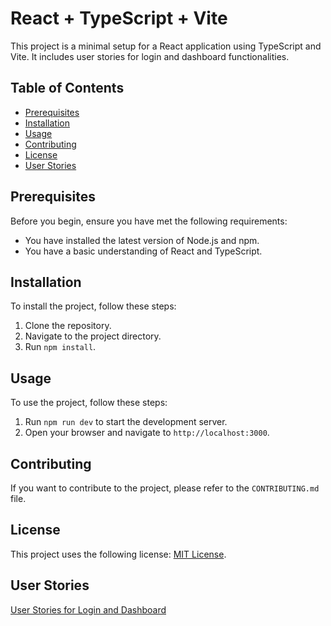 # React + TypeScript + Vite

This project is a minimal setup for a React application using TypeScript and Vite. It includes user stories for login and dashboard functionalities.

## Table of Contents

- [Prerequisites](#prerequisites)
- [Installation](#installation)
- [Usage](#usage)
- [Contributing](#contributing)
- [License](#license)
- [User Stories](#user-stories)

## Prerequisites

Before you begin, ensure you have met the following requirements:

- You have installed the latest version of Node.js and npm.
- You have a basic understanding of React and TypeScript.

## Installation

To install the project, follow these steps:

1. Clone the repository.
2. Navigate to the project directory.
3. Run `npm install`.

## Usage

To use the project, follow these steps:

1. Run `npm run dev` to start the development server.
2. Open your browser and navigate to `http://localhost:3000`.

## Contributing

If you want to contribute to the project, please refer to the `CONTRIBUTING.md` file.

## License

This project uses the following license: [MIT License](<link to license>).

## User Stories

[User Stories for Login and Dashboard](<link to user stories>)